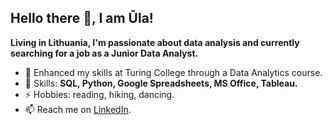 ## Hello there 👋, I am Ūla! 

**Living in Lithuania, I'm passionate about data analysis and currently searching for a job as a Junior Data Analyst.**

- 🔭 Enhanced my skills at Turing College through a Data Analytics course.
- 🌱 Skills: **SQL, Python, Google Spreadsheets, MS Office, Tableau.**
- ⚡ Hobbies: reading, hiking, dancing.
- 📫 Reach me on [LinkedIn](https://www.linkedin.com/in/%C5%ABla-markevi%C4%8Dien%C4%97-58173b171/).

   

